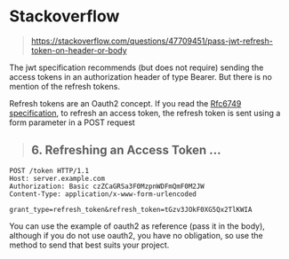# Stackoverflow

> https://stackoverflow.com/questions/47709451/pass-jwt-refresh-token-on-header-or-body

The jwt specification recommends (but does not require) sending the access tokens in an authorization header of type Bearer. But there is no mention of the refresh tokens.

Refresh tokens are an Oauth2 concept. If you read the [Rfc6749 specification](https://www.rfc-editor.org/rfc/rfc6749#section-6), to refresh an access token, the refresh token is sent using a form parameter in a POST request

> ## 6. Refreshing an Access Token ...

```
POST /token HTTP/1.1
Host: server.example.com
Authorization: Basic czZCaGRSa3F0MzpnWDFmQmF0M2JW
Content-Type: application/x-www-form-urlencoded

grant_type=refresh_token&refresh_token=tGzv3JOkF0XG5Qx2TlKWIA
```
 
You can use the example of oauth2 as reference (pass it in the body), although if you do not use oauth2, you have no obligation, so use the method to send that best suits your project.
